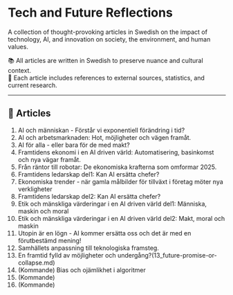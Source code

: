 # Tech and Future Reflections

A collection of thought-provoking articles in Swedish on the impact of technology, AI, and innovation on society, the environment, and human values.

📚 All articles are written in Swedish to preserve nuance and cultural context.  
🔗 Each article includes references to external sources, statistics, and current research.

---

## 📖 Articles
1. AI och människan - Förstår vi exponentiell förändring i tid?
2. AI och arbetsmarknaden: Hot, möjligheter och vägen framåt.
3. AI för alla - eller bara för de med makt?
4. Framtidens ekonomi i en AI driven värld: Automatisering, basinkomst och nya vägar framåt.
5. Från räntor till robotar: De ekonomiska krafterna som omformar 2025.
6. Framtidens ledarskap del1: Kan AI ersätta chefer?
7. Ekonomiska trender - när gamla målbilder för tillväxt i företag möter nya verkligheter
8. Framtidens ledarskap del2: Kan AI ersätta chefer?
9. Etik och mänskliga värderingar i en AI driven värld del1: Människa, maskin och moral
10. Etik och mänskliga värderingar i en AI driven värld del2: Makt, moral och maskin
11. Utopin är en lögn - AI kommer ersätta oss och det är med en förutbestämd mening!
12. Samhällets anpassning till teknologiska framsteg.
13. En framtid fylld av möjligheter och undergång?(13_future-promise-or-collapse.md)
14. (Kommande) Bias och ojämlikhet i algoritmer
15. (Kommande)
16. (Kommande)
